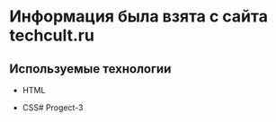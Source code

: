 # Информация была взята с сайта techcult.ru

## Используемые технологии

* HTML

* CSS#   P r o g e c t - 3  
 